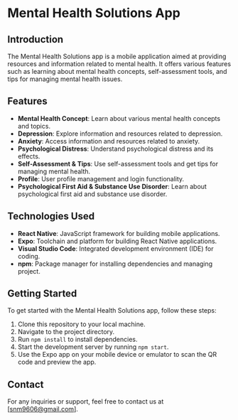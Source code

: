 # Mental Health Solutions App

## Introduction
The Mental Health Solutions app is a mobile application aimed at providing resources and information related to mental health. It offers various features such as learning about mental health concepts, self-assessment tools, and tips for managing mental health issues.

## Features
- **Mental Health Concept**: Learn about various mental health concepts and topics.
- **Depression**: Explore information and resources related to depression.
- **Anxiety**: Access information and resources related to anxiety.
- **Psychological Distress**: Understand psychological distress and its effects.
- **Self-Assessment & Tips**: Use self-assessment tools and get tips for managing mental health.
- **Profile**: User profile management and login functionality.
- **Psychological First Aid & Substance Use Disorder**: Learn about psychological first aid and substance use disorder.

## Technologies Used
- **React Native**: JavaScript framework for building mobile applications.
- **Expo**: Toolchain and platform for building React Native applications.
- **Visual Studio Code**: Integrated development environment (IDE) for coding.
- **npm**: Package manager for installing dependencies and managing project.

## Getting Started
To get started with the Mental Health Solutions app, follow these steps:

1. Clone this repository to your local machine.
2. Navigate to the project directory.
3. Run `npm install` to install dependencies.
4. Start the development server by running `npm start`.
5. Use the Expo app on your mobile device or emulator to scan the QR code and preview the app.

## Contact
For any inquiries or support, feel free to contact us at [snm9606@gmail.com].
